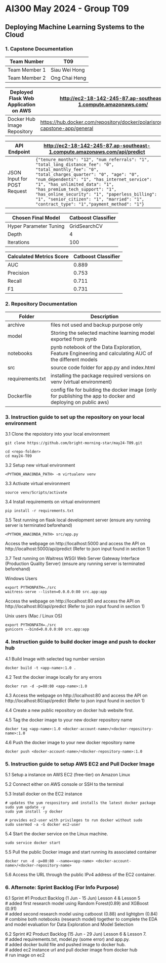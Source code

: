 # AI300 May 2024 - Group T09
## Deploying Machine Learning Systems to the Cloud

### 1. Capstone Documentation
| Team Number | T09 |
| -------- | ------- |
| Team Member 1  | Siau Wei Hong |
| Team Member 2  | Ong Chai Heng |

| Deployed Flask Web Application on AWS | http://ec2-18-142-245-87.ap-southeast-1.compute.amazonaws.com/ |
| -------- | ------- |
| Docker Hub Image Repository  | https://hub.docker.com/repository/docker/polarisroute/ai300-capstone-app/general |

| API Endpoint | http://ec2-18-142-245-87.ap-southeast-1.compute.amazonaws.com/api/predict |
| -------- | ------- |
| JSON Input for POST Request  | ``` {"tenure_months": "12", "num_referrals": "1", "total_long_distance_fee": "0", "total_monthly_fee": "0", "total_charges_quarter": "0", "age": "0", "num_dependents": "1", "has_internet_service": "1", "has_unlimited_data": "1", "has_premium_tech_support": "1", "has_online_security": "1", "paperless_billing": "1", "senior_citizen": "1", "married": "1", "contract_type": "1","payment_method": "1"} ``` |

| Chosen Final Model | Catboost Classifier |
| -------- | ------- |
| Hyper Parameter Tuning  | GridSearchCV |
| Depth  | 4 |
| Iterations  | 100 |

| Calculated Metrics Score | Catboost Classifier |
| -------- | ------- |
| AUC  | 0.889 |
| Precision  | 0.753 |
| Recall  | 0.711 |
| F1  | 0.731 |

### 2. Repository Documentation
| Folder | Description |
| -------- | ------- |
| archive  | files not used and backup purpose only |
| model  | Storing the selected machine learning model exported from pynb |
| notebooks  | pynb notebook of the Data Exploration, Feature Engineering and calculating AUC of the different models  |
| src  | source code folder for app.py and index.html |
| requirements.txt  | installing the package required versions on venv (virtual environment) |
| Dockerfile  | config file for building the docker image (only for publishing the app to docker and deploying on public aws) |

### 3. Instruction guide to set up the repository on your local environment
3.1 Clone the repoistory into your local environment
```
git clone https://github.com/bright-morning-star/may24-T09.git
```

```
cd <repo-folder>
cd may24-T09
```

3.2 Setup new virtual environment
```
<PYTHON_ANACONDA_PATH> -m virtualenv venv
```

3.3 Activate virtual environment
```
source venv/Scripts/activate
```

3.4 Install requirements on virtual environment
```
pip install -r requirements.txt
```

3.5 Test running on flask local development server (ensure any running server is terminated beforehand)
```
<PYTHON_ANACONDA_PATH> src/app.py
```

Access the webpage on http://localhost:5000 and access the API on http://localhost:5000/api/predict (Refer to json input found in section 1)

3.7 Test running on Waitress WSGI Web Server Gateway Interface (Production Quality Server) (ensure any running server is terminated beforehand)

Windows Users
```
export PYTHONPATH=./src
waitress-serve --listen=0.0.0.0:80 src.app:app
```

Access the webpage on http://localhost:80 and access the API on http://localhost:80/api/predict (Refer to json input found in section 1)

Unix users (Mac / Linux OS)
```
export PYTHONPATH=./src
gunicorn --bind=0.0.0.0:80 src.app:app
```

### 4. Instruction guide to build docker image and push to docker hub
4.1 Build Image with selected tag number version
```
docker build -t <app-name>:1.0 .
```

4.2 Test the docker image locally for any errors
```
docker run -d -p=80:80 <app-name>:1.0
```

4.3 Access the webpage on http://localhost:80 and access the API on http://localhost:80/api/predict (Refer to json input found in section 1)

4.4 Create a new public repository on docker hub website first.

4.5 Tag the docker image to your new docker repository name
```
docker tag <app-name>:1.0 <docker-account-name>/<docker-repository-name>:1.0
```

4.6 Push the docker image to your new docker repository name
```
docker push <docker-account-name>/<docker-repository-name>:1.0
```

### 5. Instruction guide to setup AWS EC2 and Pull Docker Image
5.1 Setup a instance on AWS EC2 (free-tier) on Amazon Linux

5.2 Connect either on AWS console or SSH to the terminal

5.3 Install docker on the EC2 instance
```
# updates the yum respository and installs the latest docker package
sudo yum update -y
sudo yum install -y docker

# provides ec2-user with privileges to run docker without sudo
sudo usermod -a -G docker ec2-user
```

5.4 Start the docker service on the Linux machine.
```
sudo service docker start
```

5.5 Pull the public Docker image and start running its associated container
```
docker run -d -p=80:80 --name=<app-name> <docker-account-name>/<docker-repository-name>
```

5.6 Access the URL through the public IPv4 address of the EC2 container.
</br>

### 6. Afternote: Sprint Backlog (For Info Purpose)
6.1 Sprint #1 Product Backlog (1 Jun - 15 Jun) Lesson 4 & Lesson 5
</br># added first research model using Random Forest(0.89) and XGBoost (0.91)
</br># added second research model using catboost (0.88) and lightgbm (0.84)
</br># combine both notebooks (research model) together to complete the EDA and model evaluation for Data Exploration and Model Selection

6.2 Sprint #2 Product Backlog (15 Jun - 29 Jun) Lesson 6 & Lesson 7.
</br># added requirements.txt, model.py (some error) and app.py.
</br># added docker build file and pushed image to docker hub.
</br># added ec2 instance url and pull docker image from docker hub
</br># run image on ec2
